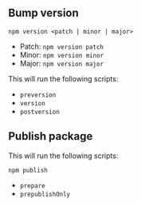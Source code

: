 ## Bump version

`npm version <patch | minor | major>`

- Patch: `npm version patch`
- Minor: `npm version minor`
- Major: `npm version major`

This will run the following scripts:

- `preversion`
- `version`
- `postversion`


## Publish package

This will run the following scripts:

`npm publish`

- `prepare`
- `prepublishOnly`
